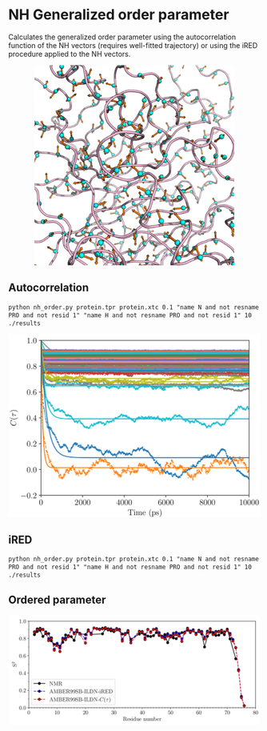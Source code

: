 # NH Generalized order parameter

Calculates the generalized order parameter using the autocorrelation function of the NH vectors (requires well-fitted trajectory) or using the iRED procedure applied to the NH vectors. 

<p align="center">
  <img width="400" src="images/nh_vectors.png">
</p>

## Autocorrelation

```
python nh_order.py protein.tpr protein.xtc 0.1 "name N and not resname PRO and not resid 1" "name H and not resname PRO and not resid 1" 10 ./results
```

<p align="center">
  <img width="800" src="images/acf.png">
</p>

## iRED

```
python nh_order.py protein.tpr protein.xtc 0.1 "name N and not resname PRO and not resid 1" "name H and not resname PRO and not resid 1" 10 ./results
```

## Ordered parameter

<p align="center">
  <img width="800" src="images/order.png">
</p>